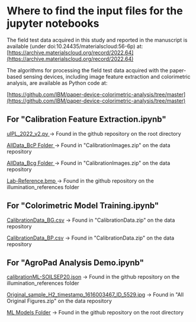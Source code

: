 # Where to find the input files for the jupyter notebooks

The  field  test  data  acquired  in  this  study  and  reported  in  the  manuscript  is  available  (under doi:10.24435/materialscloud:56-6p) at: [https://archive.materialscloud.org/record/2022.64](https://archive.materialscloud.org/record/2022.64)

The algorithms for processing the field test data acquired with the paper-based sensing devices, including image feature extraction and colorimetric analysis, are available as Python code at:

[https://github.com/IBM/paper-device-colorimetric-analysis/tree/master](https://github.com/IBM/paper-device-colorimetric-analysis/tree/master)

## For "Calibration Feature Extraction.ipynb"

[uIPL_2022_v2.py ](https://github.com/IBM/paper-device-colorimetric-analysis/blob/master/uIPL_2022_v2.py)→ Found in the github repository on the root directory

[AllData_BcP Folder ](https://archive.materialscloud.org/record/file?filename=CalibrationData.zip&record_id=1331)→ Found in "CalibrationImages.zip" on the data repository

[AllData_Bcg Folder ](https://archive.materialscloud.org/record/file?filename=CalibrationData.zip&record_id=1331)→ Found in "CalibrationImages.zip" on the data repository

[Lab-Reference.bmp ](https://github.com/IBM/paper-device-colorimetric-analysis/blob/master/Illumination_references/Lab-Referece.bmp)→ Found in the github repository on the illumination_references folder

## For "Colorimetric Model Training.ipynb"

[CalibrationData_BG.csv](https://archive.materialscloud.org/record/file?filename=CalibrationData.zip&record_id=1331) → Found in "CalibrationData.zip" on the data repository

[CalibrationData_BP.csv](https://archive.materialscloud.org/record/file?filename=CalibrationData.zip&record_id=1331) → Found in "CalibrationData.zip" on the data repository

## For "AgroPad Analysis Demo.ipynb"

[calibrationML-SOILSEP20.json](https://github.com/IBM/paper-device-colorimetric-analysis/blob/master/Illumination_references/calibrationML-SOILSEP20.json) → Found in the github repository on the illumination_references folder

[Original_sample_H2_timestamp_1616003467_ID_5529.jpg](https://archive.materialscloud.org/record/file?filename=All+Original+Figures.zip&record_id=1331) → Found in "All Original Figures.zip" on the data repository

[ML Models Folder](https://github.com/IBM/paper-device-colorimetric-analysis/tree/master/ML_models) → Found in the github repository on the root directory

